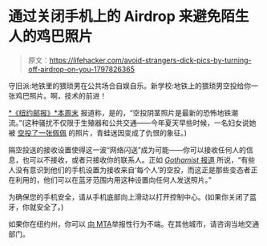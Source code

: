 # 通过关闭手机上的 Airdrop 来避免陌生人的鸡巴照片

> 原文：<https://lifehacker.com/avoid-strangers-dick-pics-by-turning-off-airdrop-on-you-1797826365>

守旧派:地铁里的猥琐男在公共场合自娱自乐。新学校:地铁上的猥琐男空投给你一张鸡巴照片。啊，技术的前进！

[*《纽约邮报》*本周末](http://nypost.com/2017/08/12/airdropping-dick-pics-is-the-latest-horrifying-subway-trend/) 报道称，是的，“空投阴茎照片是最新的恐怖地铁潮流。”(这种骚扰不仅限于生殖器和公共交通——今年夏天早些时候，一名妇女说她被 [空投了一张佩佩](http://www.dailymail.co.uk/femail/article-4608744/Woman-exposes-man-sent-Pepe-meme-airport.html) 的照片，青蛙迷因变成了仇恨的象征。)

隔空投送的接收设置使得这一波“网络闪送”成为可能——你可以接收任何人的信息，也可以不接收，或者只接收你的联系人。正如 [*Gothamist* 报道](http://gothamist.com/2017/08/14/subway_perverts_airdropping.php) 所说，“有些人没有意识到他们的手机设置为接收来自‘每个人’的空投，而这正是那些变态者正在利用的，他们可以在蓝牙范围内用这种设置向任何人发送照片。”

为确保您的手机安全，请从手机底部向上滑动以打开控制中心。(如果你关闭了蓝牙，你就安全了。)

如果你在纽约州，你可以 [向 MTA](http://mta-nyc.custhelp.com/app/ask_sh)举报性行为不端。在其他城市，请咨询当地交通部门。